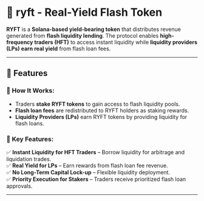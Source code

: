 # 🏦 ryft - Real-Yield Flash Token

**RYFT** is a **Solana-based yield-bearing token** that distributes revenue generated from **flash liquidity lending**. The protocol enables **high-frequency traders (HFT)** to access instant liquidity while **liquidity providers (LPs) earn real yield** from flash loan fees.

---

## 🚀 Features

### 🔹 How It Works:
- Traders **stake RYFT tokens** to gain access to flash liquidity pools.
- **Flash loan fees** are redistributed to RYFT holders as staking rewards.
- **Liquidity Providers (LPs)** earn RYFT tokens by providing liquidity for flash loans.

### 🔑 Key Features:
✅ **Instant Liquidity for HFT Traders** – Borrow liquidity for arbitrage and liquidation trades.  
✅ **Real Yield for LPs** – Earn rewards from flash loan fee revenue.  
✅ **No Long-Term Capital Lock-up** – Flexible liquidity deployment.  
✅ **Priority Execution for Stakers** – Traders receive prioritized flash loan approvals.  

---
